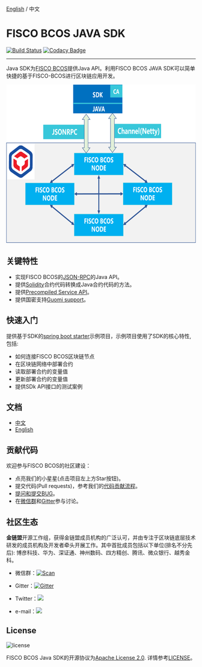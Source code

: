 [English](../README.md) / 中文

# FISCO BCOS JAVA SDK

[![Build Status](https://travis-ci.org/FISCO-BCOS/web3sdk.svg?branch=release-2.0.1)](https://travis-ci.org/FISCO-BCOS/web3sdk)
[![Codacy Badge](https://api.codacy.com/project/badge/Grade/c9769615cc364a408969b088e90d7912)](https://www.codacy.com/app/fisco/web3sdk?utm_source=github.com&amp;utm_medium=referral&amp;utm_content=FISCO-BCOS/web3sdk&amp;utm_campaign=Badge_Grade)

---
Java SDK为[FISCO BCOS](https://github.com/FISCO-BCOS/FISCO-BCOS/tree/release-2.0.1)提供Java API。利用FISCO BCOS JAVA SDK可以简单快捷的基于FISCO-BCOS进行区块链应用开发。

<div align="center">
  <img src="../images/sdk.png" width = "600" height = "420"/>
</div>

## 关键特性

- 实现FISCO BCOS的[JSON-RPC](https://fisco-bcos-documentation.readthedocs.io/zh_CN/feature-2.0.0/docs/api.html)的Java API。
- 提供[Solidity](https://solidity.readthedocs.io/en/latest/)合约代码转换成Java合约代码的方法。
- 提供[Precompiled Service API](https://fisco-bcos-documentation.readthedocs.io/zh_CN/feature-2.0.0/docs/sdk/api.html#precompiled-service-api)。
- 提供国密支持[Guomi support](https://fisco-bcos-documentation.readthedocs.io/zh_CN/feature-2.0.0/docs/sdk/config.html#id8)。

## 快速入门
提供基于SDK的[spring boot starter](https://github.com/FISCO-BCOS/spring-boot-starter)示例项目，示例项目使用了SDK的核心特性, 包括:

- 如何连接FISCO BCOS区块链节点
- 在区块链网络中部署合约
- 读取部署合约的变量值
- 更新部署合约的变量值
- 提供SDk API接口的测试案例

## 文档
- [中文](https://fisco-bcos-documentation.readthedocs.io/zh_CN/feature-2.0.0/docs/sdk/index.html)
- [English](https://fisco-bcos-documentation.readthedocs.io/zh_CN/feature-2.0.0/docs/sdk/index.html)

## 贡献代码
欢迎参与FISCO BCOS的社区建设：
- 点亮我们的小星星(点击项目左上方Star按钮)。
- 提交代码(Pull requests)，参考我们的[代码贡献流程](CONTRIBUTING_CN.md)。
- [提问和提交BUG](https://github.com/FISCO-BCOS/web3sdk/issues)。
- 在[微信群](images/WeChatQR.jpeg)和[Gitter](https://gitter.im/fisco-bcos/Lobby)参与讨论。

## 社区生态

**金链盟**开源工作组，获得金链盟成员机构的广泛认可，并由专注于区块链底层技术研发的成员机构及开发者牵头开展工作。其中首批成员包括以下单位(排名不分先后): 博彦科技、华为、深证通、神州数码、四方精创、腾讯、微众银行、越秀金科。

- 微信群：[![Scan](https://img.shields.io/badge/style-Scan_QR_Code-green.svg?logo=wechat&longCache=false&style=social&label=Group)](images/WeChatQR.jpeg) 

- Gitter：[![Gitter](https://img.shields.io/badge/style-on_gitter-green.svg?logo=gitter&longCache=false&style=social&label=Chat)](https://gitter.im/fisco-bcos/Lobby) 

- Twitter：[![](https://img.shields.io/twitter/url/http/shields.io.svg?style=social&label=Follow@FiscoBcos)](https://twitter.com/FiscoBcos)

- e-mail：[![](https://img.shields.io/twitter/url/http/shields.io.svg?logo=Gmail&style=social&label=service@fisco.com.cn)](mailto:service@fisco.com.cn)

## License
![license](http://img.shields.io/badge/license-Apache%20v2-blue.svg)

FISCO BCOS Java SDK的开源协议为[Apache License 2.0](http://www.apache.org/licenses/). 详情参考[LICENSE](../LICENSE)。